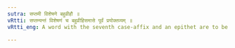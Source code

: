 ```yaml
---
sutra: सप्तमी विशेषणे बहुव्रीहौ ॥
vRtti: सप्तम्यन्तं विशेषणं च बहुव्रीहिसमासे पूर्वं प्रयोक्तव्यम् ॥
vRtti_eng: A word with the seventh case-affix and an epithet are to be placed first in the _Bahuvrihi_ compound.

---
```

